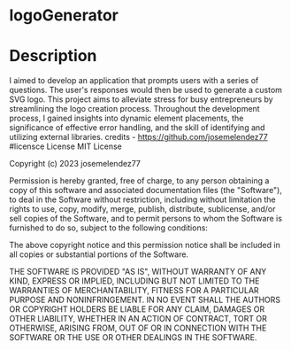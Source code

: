 # logoGenerator
# Description
I aimed to develop an application that prompts users with a series of questions. The user's responses would then be used to generate a custom SVG logo. This project aims to alleviate stress for busy entrepreneurs by streamlining the logo creation process. Throughout the development process, I gained insights into dynamic element placements, the significance of effective error handling, and the skill of identifying and utilizing external libraries.
credits - https://github.com/josemelendez77
#licensce 
License
MIT License

Copyright (c) 2023 josemelendez77

Permission is hereby granted, free of charge, to any person obtaining a copy of this software and associated documentation files (the "Software"), to deal in the Software without restriction, including without limitation the rights to use, copy, modify, merge, publish, distribute, sublicense, and/or sell copies of the Software, and to permit persons to whom the Software is furnished to do so, subject to the following conditions:

The above copyright notice and this permission notice shall be included in all copies or substantial portions of the Software.

THE SOFTWARE IS PROVIDED "AS IS", WITHOUT WARRANTY OF ANY KIND, EXPRESS OR IMPLIED, INCLUDING BUT NOT LIMITED TO THE WARRANTIES OF MERCHANTABILITY, FITNESS FOR A PARTICULAR PURPOSE AND NONINFRINGEMENT. IN NO EVENT SHALL THE AUTHORS OR COPYRIGHT HOLDERS BE LIABLE FOR ANY CLAIM, DAMAGES OR OTHER LIABILITY, WHETHER IN AN ACTION OF CONTRACT, TORT OR OTHERWISE, ARISING FROM, OUT OF OR IN CONNECTION WITH THE SOFTWARE OR THE USE OR OTHER DEALINGS IN THE SOFTWARE.
